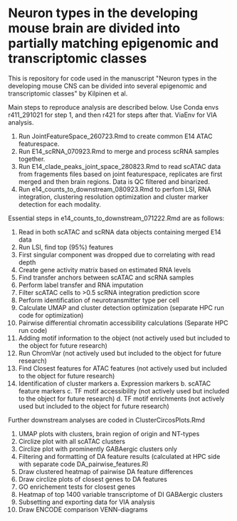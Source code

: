 # Neuron types in the developing mouse brain are divided into partially matching epigenomic and transcriptomic classes

This is repository for code used in the manuscript "Neuron types in the developing mouse CNS can be divided into several epigenomic and transcriptomic classes" by Kilpinen et al.

Main steps to reproduce analysis are described below. Use Conda envs r411_291021 for step 1, and then r421 for steps after that. ViaEnv for VIA analysis.

1) Run JointFeatureSpace_260723.Rmd to create common E14 ATAC featurespace.
2) Run E14_scRNA_070923.Rmd to merge and process scRNA samples together.
3) Run E14_clade_peaks_joint_space_280823.Rmd to read scATAC data from fragements files based on joint featurespace, replicates are first merged and then brain regions. Data is QC filtered and binarized.
4) Run e14_counts_to_downstream_080923.Rmd to perfom LSI, RNA integration, clustering resolution optimization and cluster marker detection for each modality.

Essential steps in e14_counts_to_downstream_071222.Rmd are as follows:
1.	Read in both scATAC and scRNA data objects containing merged E14 data
2.	Run LSI, find top (95%) features
3.	First singular component was dropped due to correlating with read depth
4.	Create gene activity matrix based on estimated RNA levels
5.	Find transfer anchors between scATAC and scRNA samples
6.	Perform label transfer and RNA imputation
7.	Filter scATAC cells to >0.5 scRNA integration prediction score
8.	Perform identification of neurotransmitter type per cell
9.	Calculate UMAP and cluster detection optimization (separate HPC run code for optimization)
10.	Pairwise differential chromatin accessibility calculations (Separate HPC run code)
11.	Adding motif information to the object (not actively used but included to the object for future research)
12.	Run ChromVar (not actively used but included to the object for future research)
13.	Find Closest features for ATAC features (not actively used but included to the object for future research)
14.	Identification of cluster markers
a.	Expression markers
b.	scATAC feature markers
c.	TF motif accessibility (not actively used but included to the object for future research)
d.	TF motif enrichments (not actively used but included to the object for future research)

Further downstream analyses are coded in ClusterCircosPlots.Rmd
1. UMAP plots with clusters, brain region of origin and NT-types
2. Circlize plot with all scATAC clusters
3. Circlize plot with prominently GABAergic clusters only
4. Filtering and formatting of DA feature results (calculated at HPC side with separate code DA_pairwise_features.R)
5. Draw clustered heatmap of pairwise DA feature differences
6. Draw circlize plots of closest genes to DA features
7. GO enrichement tests for closest genes
8. Heatmap of top 1400 variable transcriptome of DI GABAergic clusters
9. Subsetting and exporting data for VIA analysis
10. Draw ENCODE comparison VENN-diagrams
